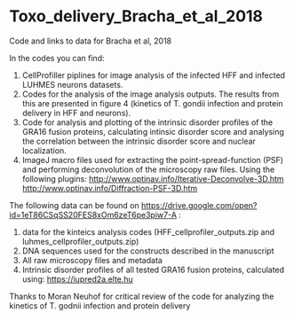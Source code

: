 # Toxo_delivery_Bracha_et_al_2018
Code and links to data for Bracha et al, 2018

In the codes you can find:
1. CellProfiller piplines for image analysis of the infected HFF and infected LUHMES neurons datasets. 
2. Codes for the analysis of the image analysis outputs. The results from this are presented in figure 4 (kinetics of T. gondii infection and protein delivery in HFF and neurons). 
3. Code for analysis and plotting of the intrinsic disorder profiles of the GRA16 fusion proteins, calculating intinsic disorder score and analysing the correlation between the intrinsic disorder score and nuclear localization.
4. ImageJ macro files used for extracting the point-spread-function (PSF) and performing deconvolution of the microscopy raw files. Using the following plugins: http://www.optinav.info/Iterative-Deconvolve-3D.htm http://www.optinav.info/Diffraction-PSF-3D.htm


The following data can be found on https://drive.google.com/open?id=1eT86CSqSS20FES8xOm6zeT6pe3piw7-A :
1. data for the kinteics analysis codes (HFF_cellprofiler_outputs.zip and luhmes_cellprofiler_outputs.zip)
2. DNA sequences used for the constructs described in the manuscript
3. All raw microscopy files and metadata 
5. Intrinsic disorder profiles of all tested GRA16 fusion proteins, calculated using: https://iupred2a.elte.hu


Thanks to Moran Neuhof for critical review of the code for analyzing the kinetics of T. godnii infection and protein delivery
